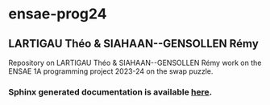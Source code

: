# ensae-prog24

## LARTIGAU Théo & SIAHAAN--GENSOLLEN Rémy

Repository on LARTIGAU Théo & SIAHAAN--GENSOLLEN Rémy work on the ENSAE 1A programming project 2023-24 on the swap puzzle.

### Sphinx generated documentation is available [here](codcordance.github.io/ensae-prog24/).

